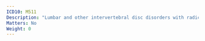 ```yaml
---
ICD10: M511
Description: "Lumbar and other intervertebral disc disorders with radiculopathy"
Matters: No
Weight: 0
---
```


